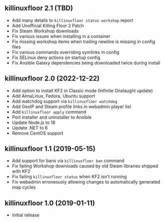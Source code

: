 ## killinuxfloor 2.1 (TBD)

* Add many details to `killinuxfloor status workshop` report
* Add Unofficial Killing Floor 2 Patch
* Fix Steam Workshop downloads
* Fix various issues when installing in a container
* Fix missing workshop items when trailing newline is missing in config files
* Fix various commands overriding symlinks in config
* Fix SELinux deny actions on startup config
* Fix Ansible Galaxy dependencies being downloaded twice during install

## killinuxfloor 2.0 (2022-12-22)

* Add option to install KF2 in Classic mode (Infinite Onslaught update)
* Add AlmaLinux, Fedora, Ubuntu support
* Add watchdog support via `killinuxfloor watchdog`
* Add GeoIP and Steam profile links in webadmin player list
* Add `killinuxfloor apply` command
* Port installer and uninstaller to Ansible
* Update Node.js to 18
* Update .NET to 6
* Remove CentOS support

## killinuxfloor 1.1 (2019-05-15)

* Add support for bans via `killinuxfloor ban` command
* Fix failing Workshop downloads caused by old Steam libraries shipped with KF2
* Fix failing `killinuxfloor status` when KF2 isn't running
* Fix webadmin erroneously allowing changes to automatically generated map cycles

## killinuxfloor 1.0 (2019-01-11)

* Initial release
